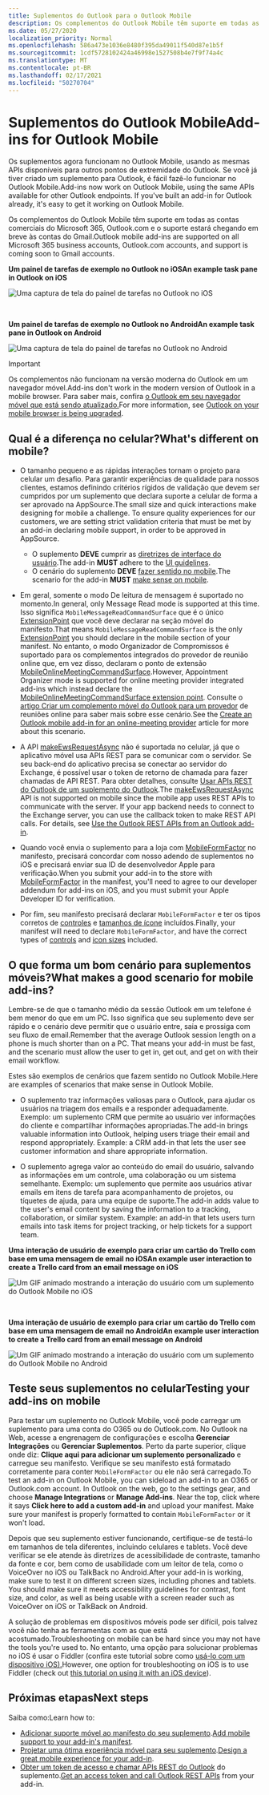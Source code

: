 ```yaml
---
title: Suplementos do Outlook para o Outlook Mobile
description: Os complementos do Outlook Mobile têm suporte em todas as contas comerciais do Microsoft 365, em Outlook.com e o suporte estará em breve nas contas do Gmail.
ms.date: 05/27/2020
localization_priority: Normal
ms.openlocfilehash: 586a473e1036e8480f395da49011f540d87e1b5f
ms.sourcegitcommit: 1cdf5728102424a46998e1527508b4e7f9f74a4c
ms.translationtype: MT
ms.contentlocale: pt-BR
ms.lasthandoff: 02/17/2021
ms.locfileid: "50270704"
---
```

# <a name="add-ins-for-outlook-mobile"></a><span data-ttu-id="9f05d-103">Suplementos do Outlook Mobile</span><span class="sxs-lookup"><span data-stu-id="9f05d-103">Add-ins for Outlook Mobile</span></span>

<span data-ttu-id="9f05d-p101">Os suplementos agora funcionam no Outlook Mobile, usando as mesmas APIs disponíveis para outros pontos de extremidade do Outlook. Se você já tiver criado um suplemento para Outlook, é fácil fazê-lo funcionar no Outlook Mobile.</span><span class="sxs-lookup"><span data-stu-id="9f05d-p101">Add-ins now work on Outlook Mobile, using the same APIs available for other Outlook endpoints. If you've built an add-in for Outlook already, it's easy to get it working on Outlook Mobile.</span></span>

<span data-ttu-id="9f05d-106">Os complementos do Outlook Mobile têm suporte em todas as contas comerciais do Microsoft 365, Outlook.com e o suporte estará chegando em breve às contas do Gmail.</span><span class="sxs-lookup"><span data-stu-id="9f05d-106">Outlook mobile add-ins are supported on all Microsoft 365 business accounts, Outlook.com accounts, and support is coming soon to Gmail accounts.</span></span>

<span data-ttu-id="9f05d-107">**Um painel de tarefas de exemplo no Outlook no iOS**</span><span class="sxs-lookup"><span data-stu-id="9f05d-107">**An example task pane in Outlook on iOS**</span></span>

![Uma captura de tela do painel de tarefas no Outlook no iOS](../images/outlook-mobile-addin-taskpane.png)

<br/>

<span data-ttu-id="9f05d-109">**Um painel de tarefas de exemplo no Outlook no Android**</span><span class="sxs-lookup"><span data-stu-id="9f05d-109">**An example task pane in Outlook on Android**</span></span>

![Uma captura de tela do painel de tarefas no Outlook no Android](../images/outlook-mobile-addin-taskpane-android.png)

> [!IMPORTANT]
> <span data-ttu-id="9f05d-111">Os complementos não funcionam na versão moderna do Outlook em um navegador móvel.</span><span class="sxs-lookup"><span data-stu-id="9f05d-111">Add-ins don't work in the modern version of Outlook in a mobile browser.</span></span> <span data-ttu-id="9f05d-112">Para saber mais, confira [o Outlook em seu navegador móvel que está sendo atualizado.](https://techcommunity.microsoft.com/t5/outlook-blog/outlook-on-your-mobile-browser-is-being-upgraded/ba-p/1125816)</span><span class="sxs-lookup"><span data-stu-id="9f05d-112">For more information, see [Outlook on your mobile browser is being upgraded](https://techcommunity.microsoft.com/t5/outlook-blog/outlook-on-your-mobile-browser-is-being-upgraded/ba-p/1125816).</span></span>

## <a name="whats-different-on-mobile"></a><span data-ttu-id="9f05d-113">Qual é a diferença no celular?</span><span class="sxs-lookup"><span data-stu-id="9f05d-113">What's different on mobile?</span></span>

- <span data-ttu-id="9f05d-p103">O tamanho pequeno e as rápidas interações tornam o projeto para celular um desafio. Para garantir experiências de qualidade para nossos clientes, estamos definindo critérios rígidos de validação que devem ser cumpridos por um suplemento que declara suporte a celular de forma a ser aprovado na AppSource.</span><span class="sxs-lookup"><span data-stu-id="9f05d-p103">The small size and quick interactions make designing for mobile a challenge. To ensure quality experiences for our customers, we are setting strict validation criteria that must be met by an add-in declaring mobile support, in order to be approved in AppSource.</span></span>
  - <span data-ttu-id="9f05d-116">O suplemento **DEVE** cumprir as [diretrizes de interface do usuário](outlook-addin-design.md).</span><span class="sxs-lookup"><span data-stu-id="9f05d-116">The add-in **MUST** adhere to the [UI guidelines](outlook-addin-design.md).</span></span>
  - <span data-ttu-id="9f05d-117">O cenário do suplemento **DEVE** [fazer sentido no mobile](#what-makes-a-good-scenario-for-mobile-add-ins).</span><span class="sxs-lookup"><span data-stu-id="9f05d-117">The scenario for the add-in **MUST** [make sense on mobile](#what-makes-a-good-scenario-for-mobile-add-ins).</span></span>

- <span data-ttu-id="9f05d-118">Em geral, somente o modo De leitura de mensagem é suportado no momento.</span><span class="sxs-lookup"><span data-stu-id="9f05d-118">In general, only Message Read mode is supported at this time.</span></span> <span data-ttu-id="9f05d-119">Isso significa `MobileMessageReadCommandSurface` que é o único [ExtensionPoint](../reference/manifest/extensionpoint.md#mobilemessagereadcommandsurface) que você deve declarar na seção móvel do manifesto.</span><span class="sxs-lookup"><span data-stu-id="9f05d-119">That means `MobileMessageReadCommandSurface` is the only [ExtensionPoint](../reference/manifest/extensionpoint.md#mobilemessagereadcommandsurface) you should declare in the mobile section of your manifest.</span></span> <span data-ttu-id="9f05d-120">No entanto, o modo Organizador de Compromissos é suportado para os complementos integrados do provedor de reunião online que, em vez disso, declaram o ponto de extensão [MobileOnlineMeetingCommandSurface](../reference/manifest/extensionpoint.md#mobileonlinemeetingcommandsurface).</span><span class="sxs-lookup"><span data-stu-id="9f05d-120">However, Appointment Organizer mode is supported for online meeting provider integrated add-ins which instead declare the [MobileOnlineMeetingCommandSurface extension point](../reference/manifest/extensionpoint.md#mobileonlinemeetingcommandsurface).</span></span> <span data-ttu-id="9f05d-121">Consulte o [artigo Criar um complemento móvel do Outlook para um provedor](online-meeting.md) de reuniões online para saber mais sobre esse cenário.</span><span class="sxs-lookup"><span data-stu-id="9f05d-121">See the [Create an Outlook mobile add-in for an online-meeting provider](online-meeting.md) article for more about this scenario.</span></span>

- <span data-ttu-id="9f05d-p105">A API [makeEwsRequestAsync](../reference/objectmodel/preview-requirement-set/office.context.mailbox.md#methods) não é suportada no celular, já que o aplicativo móvel usa APIs REST para se comunicar com o servidor. Se seu back-end do aplicativo precisa se conectar ao servidor do Exchange, é possível usar o token de retorno de chamada para fazer chamadas de API REST. Para obter detalhes, consulte [Usar APIs REST do Outlook de um suplemento do Outlook](use-rest-api.md).</span><span class="sxs-lookup"><span data-stu-id="9f05d-p105">The [makeEwsRequestAsync](../reference/objectmodel/preview-requirement-set/office.context.mailbox.md#methods) API is not supported on mobile since the mobile app uses REST APIs to communicate with the server. If your app backend needs to connect to the Exchange server, you can use the callback token to make REST API calls. For details, see [Use the Outlook REST APIs from an Outlook add-in](use-rest-api.md).</span></span>

- <span data-ttu-id="9f05d-125">Quando você envia o suplemento para a loja com [MobileFormFactor](../reference/manifest/mobileformfactor.md) no manifesto, precisará concordar com nosso adendo de suplementos no iOS e precisará enviar sua ID de desenvolvedor Apple para verificação.</span><span class="sxs-lookup"><span data-stu-id="9f05d-125">When you submit your add-in to the store with [MobileFormFactor](../reference/manifest/mobileformfactor.md) in the manifest, you'll need to agree to our developer addendum for add-ins on iOS, and you must submit your Apple Developer ID for verification.</span></span>

- <span data-ttu-id="9f05d-126">Por fim, seu manifesto precisará declarar `MobileFormFactor` e ter os tipos corretos de [controles](../reference/manifest/control.md) e [tamanhos de ícone](../reference/manifest/icon.md) incluídos.</span><span class="sxs-lookup"><span data-stu-id="9f05d-126">Finally, your manifest will need to declare `MobileFormFactor`, and have the correct types of [controls](../reference/manifest/control.md) and [icon sizes](../reference/manifest/icon.md) included.</span></span>

## <a name="what-makes-a-good-scenario-for-mobile-add-ins"></a><span data-ttu-id="9f05d-127">O que forma um bom cenário para suplementos móveis?</span><span class="sxs-lookup"><span data-stu-id="9f05d-127">What makes a good scenario for mobile add-ins?</span></span>

<span data-ttu-id="9f05d-p106">Lembre-se de que o tamanho médio da sessão Outlook em um telefone é bem menor do que em um PC. Isso significa que seu suplemento deve ser rápido e o cenário deve permitir que o usuário entre, saia e prossiga com seu fluxo de email.</span><span class="sxs-lookup"><span data-stu-id="9f05d-p106">Remember that the average Outlook session length on a phone is much shorter than on a PC. That means your add-in must be fast, and the scenario must allow the user to get in, get out, and get on with their email workflow.</span></span>

<span data-ttu-id="9f05d-130">Estes são exemplos de cenários que fazem sentido no Outlook Mobile.</span><span class="sxs-lookup"><span data-stu-id="9f05d-130">Here are examples of scenarios that make sense in Outlook Mobile.</span></span>

- <span data-ttu-id="9f05d-p107">O suplemento traz informações valiosas para o Outlook, para ajudar os usuários na triagem dos emails e a responder adequadamente. Exemplo: um suplemento CRM que permite ao usuário ver informações do cliente e compartilhar informações apropriadas.</span><span class="sxs-lookup"><span data-stu-id="9f05d-p107">The add-in brings valuable information into Outlook, helping users triage their email and respond appropriately. Example: a CRM add-in that lets the user see customer information and share appropriate information.</span></span>

- <span data-ttu-id="9f05d-p108">O suplemento agrega valor ao conteúdo do email do usuário, salvando as informações em um controle, uma colaboração ou um sistema semelhante. Exemplo: um suplemento que permite aos usuários ativar emails em itens de tarefa para acompanhamento de projetos, ou tíquetes de ajuda, para uma equipe de suporte.</span><span class="sxs-lookup"><span data-stu-id="9f05d-p108">The add-in adds value to the user's email content by saving the information to a tracking, collaboration, or similar system. Example: an add-in that lets users turn emails into task items for project tracking, or help tickets for a support team.</span></span>

<span data-ttu-id="9f05d-135">**Uma interação de usuário de exemplo para criar um cartão do Trello com base em uma mensagem de email no iOS**</span><span class="sxs-lookup"><span data-stu-id="9f05d-135">**An example user interaction to create a Trello card from an email message on iOS**</span></span>

![Um GIF animado mostrando a interação do usuário com um suplemento do Outlook Mobile no iOS](../images/outlook-mobile-addin-interaction.gif)

<br/>

<span data-ttu-id="9f05d-137">**Uma interação de usuário de exemplo para criar um cartão do Trello com base em uma mensagem de email no Android**</span><span class="sxs-lookup"><span data-stu-id="9f05d-137">**An example user interaction to create a Trello card from an email message on Android**</span></span>

![Um GIF animado mostrando a interação do usuário com um suplemento do Outlook Mobile no Android](../images/outlook-mobile-addin-interaction-android.gif)

## <a name="testing-your-add-ins-on-mobile"></a><span data-ttu-id="9f05d-139">Teste seus suplementos no celular</span><span class="sxs-lookup"><span data-stu-id="9f05d-139">Testing your add-ins on mobile</span></span>

<span data-ttu-id="9f05d-p109">Para testar um suplemento no Outlook Mobile, você pode carregar um suplemento para uma conta do O365 ou do Outlook.com. No Outlook na Web, acesse a engrenagem de configurações e escolha **Gerenciar Integrações** ou **Gerenciar Suplementos**. Perto da parte superior, clique onde diz: **Clique aqui para adicionar um suplemento personalizado** e carregue seu manifesto. Verifique se seu manifesto está formatado corretamente para conter `MobileFormFactor` ou ele não será carregado.</span><span class="sxs-lookup"><span data-stu-id="9f05d-p109">To test an add-in on Outlook Mobile, you can sideload an add-in to an O365 or Outlook.com account. In Outlook on the web, go to the settings gear, and choose **Manage Integrations** or **Manage Add-ins**. Near the top, click where it says **Click here to add a custom add-in** and upload your manifest. Make sure your manifest is properly formatted to contain `MobileFormFactor` or it won't load.</span></span>

<span data-ttu-id="9f05d-p110">Depois que seu suplemento estiver funcionando, certifique-se de testá-lo em tamanhos de tela diferentes, incluindo celulares e tablets. Você deve verificar se ele atende às diretrizes de acessibilidade de contraste, tamanho da fonte e cor, bem como de usabilidade com um leitor de tela, como o VoiceOver no iOS ou TalkBack no Android.</span><span class="sxs-lookup"><span data-stu-id="9f05d-p110">After your add-in is working, make sure to test it on different screen sizes, including phones and tablets. You should make sure it meets accessibility guidelines for contrast, font size, and color, as well as being usable with a screen reader such as VoiceOver on iOS or TalkBack on Android.</span></span>

<span data-ttu-id="9f05d-145">A solução de problemas em dispositivos móveis pode ser difícil, pois talvez você não tenha as ferramentas com as que está acostumado.</span><span class="sxs-lookup"><span data-stu-id="9f05d-145">Troubleshooting on mobile can be hard since you may not have the tools you're used to.</span></span> <span data-ttu-id="9f05d-146">No entanto, uma opção para solucionar problemas no iOS é usar o Fiddler (confira este tutorial sobre como [usá-lo com um dispositivo iOS).](https://www.telerik.com/blogs/using-fiddler-with-apple-ios-devices)</span><span class="sxs-lookup"><span data-stu-id="9f05d-146">However, one option for troubleshooting on iOS is to use Fiddler (check out [this tutorial on using it with an iOS device](https://www.telerik.com/blogs/using-fiddler-with-apple-ios-devices)).</span></span>

## <a name="next-steps"></a><span data-ttu-id="9f05d-147">Próximas etapas</span><span class="sxs-lookup"><span data-stu-id="9f05d-147">Next steps</span></span>

<span data-ttu-id="9f05d-148">Saiba como:</span><span class="sxs-lookup"><span data-stu-id="9f05d-148">Learn how to:</span></span>

- <span data-ttu-id="9f05d-149">[Adicionar suporte móvel ao manifesto do seu suplemento](add-mobile-support.md).</span><span class="sxs-lookup"><span data-stu-id="9f05d-149">[Add mobile support to your add-in's manifest](add-mobile-support.md).</span></span>
- <span data-ttu-id="9f05d-150">[Projetar uma ótima experiência móvel para seu suplemento](outlook-addin-design.md).</span><span class="sxs-lookup"><span data-stu-id="9f05d-150">[Design a great mobile experience for your add-in](outlook-addin-design.md).</span></span>
- <span data-ttu-id="9f05d-151">[Obter um token de acesso e chamar APIs REST do Outlook](use-rest-api.md) do suplemento.</span><span class="sxs-lookup"><span data-stu-id="9f05d-151">[Get an access token and call Outlook REST APIs](use-rest-api.md) from your add-in.</span></span>
